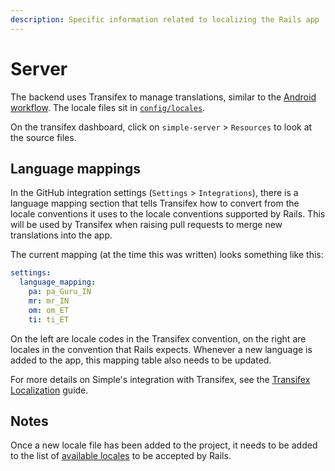 ```yaml
---
description: Specific information related to localizing the Rails app
---
```


# Server

The backend uses Transifex to manage translations, similar to the [Android workflow](android.md). The locale files sit in [`config/locales`](https://github.com/simpledotorg/simple-server/tree/master/config/locales).

On the transifex dashboard, click on `simple-server` &gt; `Resources` to look at the source files.

## Language mappings

In the GitHub integration settings \(`Settings` &gt; `Integrations`\), there is a language mapping section that tells
Transifex how to convert from the locale conventions it uses to the locale conventions supported by Rails. This will be
used by Transifex when raising pull requests to merge new translations into the app.

The current mapping \(at the time this was written\) looks something like this:

```yaml
settings:
  language_mapping:
    pa: pa_Guru_IN
    mr: mr_IN
    om: om_ET
    ti: ti_ET
```

On the left are locale codes in the Transifex convention, on the right are locales in the convention that Rails expects.
Whenever a new language is added to the app, this mapping table also needs to be updated.

For more details on Simple's integration with Transifex, see the [Transifex Localization](https://github.com/simpledotorg/simple-server/blob/master/doc/wiki/transifex-localization.md)
guide.

## Notes

Once a new locale file has been added to the project, it needs to be added to the list of [available locales](https://github.com/simpledotorg/simple-server/blob/9894516eec914397569af15b9964ec9bb1f20879/config/application.rb#L37) to be accepted by Rails.
